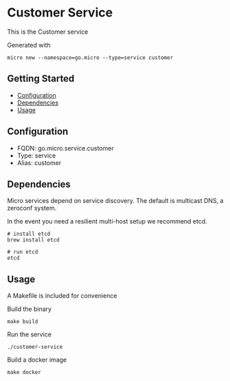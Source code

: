 # Customer Service

This is the Customer service

Generated with

```
micro new --namespace=go.micro --type=service customer
```

## Getting Started

- [Configuration](#configuration)
- [Dependencies](#dependencies)
- [Usage](#usage)

## Configuration

- FQDN: go.micro.service.customer
- Type: service
- Alias: customer

## Dependencies

Micro services depend on service discovery. The default is multicast DNS, a zeroconf system.

In the event you need a resilient multi-host setup we recommend etcd.

```
# install etcd
brew install etcd

# run etcd
etcd
```

## Usage

A Makefile is included for convenience

Build the binary

```
make build
```

Run the service
```
./customer-service
```

Build a docker image
```
make docker
```